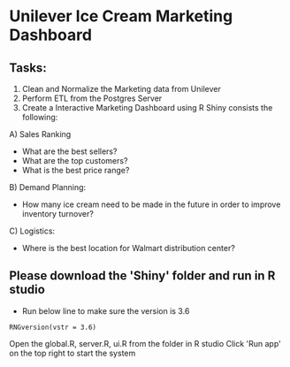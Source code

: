# Unilever Ice Cream Marketing Dashboard
## Tasks:
1. Clean and Normalize the Marketing data from Unilever
2. Perform ETL from the Postgres Server
3. Create a Interactive Marketing Dashboard using R Shiny consists the following:

A) Sales Ranking
- What are the best sellers?
- What are the top customers?
- What is the best price range?

B) Demand Planning: 
- How many ice cream need to be made in the future in order to improve inventory turnover?

C) Logistics: 
- Where is the best location for Walmart distribution center?


## Please download the 'Shiny' folder and run in R studio
- Run below line to make sure the version is 3.6
```
RNGversion(vstr = 3.6)
```
Open the global.R, server.R, ui.R from the folder in R studio
Click 'Run app' on the top right to start the system
